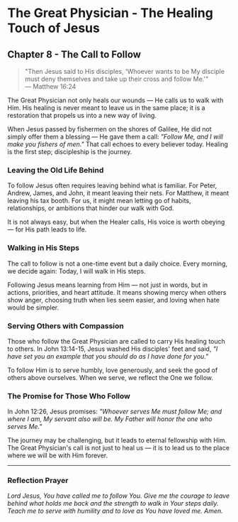 # The Great Physician - The Healing Touch of Jesus

## Chapter 8 - The Call to Follow

> "Then Jesus said to His disciples, 'Whoever wants to be My disciple must deny themselves and take up their cross and follow Me.'"  
> — Matthew 16:24

The Great Physician not only heals our wounds — He calls us to walk with Him. His healing is never meant to leave us in the same place; it is a restoration that propels us into a new way of living.

When Jesus passed by fishermen on the shores of Galilee, He did not simply offer them a blessing — He gave them a call: *"Follow Me, and I will make you fishers of men."* That call echoes to every believer today. Healing is the first step; discipleship is the journey.

### Leaving the Old Life Behind

To follow Jesus often requires leaving behind what is familiar. For Peter, Andrew, James, and John, it meant leaving their nets. For Matthew, it meant leaving his tax booth. For us, it might mean letting go of habits, relationships, or ambitions that hinder our walk with God.

It is not always easy, but when the Healer calls, His voice is worth obeying — for His path leads to life.

### Walking in His Steps

The call to follow is not a one-time event but a daily choice. Every morning, we decide again: Today, I will walk in His steps.

Following Jesus means learning from Him — not just in words, but in actions, priorities, and heart attitude. It means showing mercy when others show anger, choosing truth when lies seem easier, and loving when hate would be simpler.

### Serving Others with Compassion

Those who follow the Great Physician are called to carry His healing touch to others. In John 13:14-15, Jesus washed His disciples' feet and said, *"I have set you an example that you should do as I have done for you."*

To follow Him is to serve humbly, love generously, and seek the good of others above ourselves. When we serve, we reflect the One we follow.

### The Promise for Those Who Follow

In John 12:26, Jesus promises: *"Whoever serves Me must follow Me; and where I am, My servant also will be. My Father will honor the one who serves Me."*

The journey may be challenging, but it leads to eternal fellowship with Him. The Great Physician's call is not just to heal us — it is to lead us to the place where we will be with Him forever.

---

### Reflection Prayer

*Lord Jesus, You have called me to follow You. Give me the courage to leave behind what holds me back and the strength to walk in Your steps daily. Teach me to serve with humility and to love as You have loved me. Amen.*
